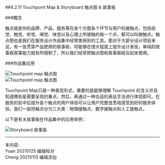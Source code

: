 
##4.2.11 Touchpoint Map & Storyboard 触点图 & 故事板

###概念

触点就是你的品牌、产品、服务等在各个方面各个环节与用户的接触点，包括视觉、触觉、听觉、嗅觉、味觉以及心理上所接触的每一个点，都可以叫做触点。触点图也是我们在服务设计作品集中经常使用到的工具。那对于大部分设计项目来说，有一张贯穿产品使用的故事板，将能够在很大程度上提升设计表现，单纯的故事板叙事能力就有所限制了，所以我们经常把触点图和故事板结合起来使用。


###作品集应用

![ Touchpoint map 触点图 ](http://kitpic.makebi.net/2021/social_20.jpg)  
![ Touchpoint map 触点图 ](http://kitpic.makebi.net/2021/social_21.jpg)

 Touchpoint Map只是一种表现形式，重要的是能够理解 Touchpoint 的含义并且知道哪些是需要呈现的重点。然后，再通过一种合适的表达手法进行体现即可。在服务的前中后提升各个触点的用户体验可以让用户完整连贯地感受到好的服务体验。我们一般将触点分为三大类：物理接触点、数字接触点和人工接触点。


以下是有关故事板在作品集中的应用举例：

![ Storyboard 故事版 ](http://kitpic.makebi.net/2021/social_22.jpg)

---
本内容:    
Yuan 20210125 编辑校对  
Cheng 20210113 编辑添加
